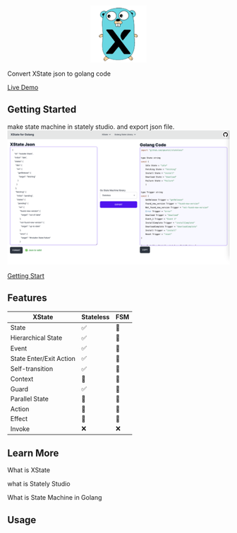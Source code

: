<p align="center">
    <img src="https://github.com/CorrectRoadH/XState-for-golang/blob/main/images/logo.png?raw=true" height="128"/></a>
</p>

Convert XState json to golang code

[Live Demo](https://xstate.zeabur.app)

## Getting Started
make state machine in stately studio. and export json file.
![image](./images/screenshot.png)

[Getting Start](./docs/getting-start.md)


## Features
| XState | Stateless | FSM |
| --- | --- | --- |
| State | ✅ | 🚧 |
| Hierarchical State | ✅ | 🚧 |
| Event | ✅ | 🚧 |
| State Enter/Exit Action | ✅ | 🚧 |
| Self-transition | ✅ | 🚧 |
| Context | 🚧 | 🚧 |
| Guard | ✅ | 🚧 |
| Parallel State | 🚧 | 🚧 | 
| Action | 🚧 | 🚧 |
| Effect | 🚧 | 🚧 |
| Invoke | ❌ | ❌ |

## Learn More

What is XState

what is Stately Studio

What is State Machine in Golang

## Usage
